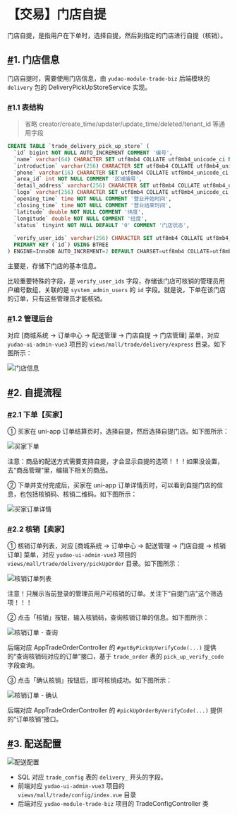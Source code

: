 # 【交易】门店自提

门店自提，是指用户在下单时，选择自提，然后到指定的门店进行自提（核销）。

## [#](https://doc.iocoder.cn/mall/trade-delivery-pickup/#_1-门店信息)1. 门店信息

门店自提时，需要使用门店信息，由 `yudao-module-trade-biz` 后端模块的 `delivery` 包的 DeliveryPickUpStoreService 实现。

### [#](https://doc.iocoder.cn/mall/trade-delivery-pickup/#_1-1-表结构)1.1 表结构

> 省略 creator/create_time/updater/update_time/deleted/tenant_id 等通用字段

```sql
CREATE TABLE `trade_delivery_pick_up_store` (
  `id` bigint NOT NULL AUTO_INCREMENT COMMENT '编号',
  `name` varchar(64) CHARACTER SET utf8mb4 COLLATE utf8mb4_unicode_ci NOT NULL COMMENT '门店名称',
  `introduction` varchar(256) CHARACTER SET utf8mb4 COLLATE utf8mb4_unicode_ci DEFAULT NULL COMMENT '门店简介',
  `phone` varchar(16) CHARACTER SET utf8mb4 COLLATE utf8mb4_unicode_ci NOT NULL COMMENT '门店手机',
  `area_id` int NOT NULL COMMENT '区域编号',
  `detail_address` varchar(256) CHARACTER SET utf8mb4 COLLATE utf8mb4_unicode_ci NOT NULL COMMENT '门店详细地址',
  `logo` varchar(256) CHARACTER SET utf8mb4 COLLATE utf8mb4_unicode_ci NOT NULL COMMENT '门店 logo',
  `opening_time` time NOT NULL COMMENT '营业开始时间',
  `closing_time` time NOT NULL COMMENT '营业结束时间',
  `latitude` double NOT NULL COMMENT '纬度',
  `longitude` double NOT NULL COMMENT '经度',
  `status` tinyint NOT NULL DEFAULT '0' COMMENT '门店状态',
  
  `verify_user_ids` varchar(256) CHARACTER SET utf8mb4 COLLATE utf8mb4_unicode_ci DEFAULT NULL COMMENT '核销用户编号数组',
  PRIMARY KEY (`id`) USING BTREE
) ENGINE=InnoDB AUTO_INCREMENT=2 DEFAULT CHARSET=utf8mb4 COLLATE=utf8mb4_unicode_ci COMMENT='自提门店';
```

主要是，存储下门店的基本信息。

比较重要特殊的字段，是 `verify_user_ids` 字段，存储该门店可核销的管理员用户编号数组，关联的是 `system_admin_users` 的 `id` 字段。就是说，下单在该门店的订单，只有这些管理员才能核销。

### [#](https://doc.iocoder.cn/mall/trade-delivery-pickup/#_1-2-管理后台)1.2 管理后台

对应 [商城系统 -> 订单中心 -> 配送管理 -> 门店自提 -> 门店管理] 菜单，对应 `yudao-ui-admin-vue3` 项目的 `views/mall/trade/delivery/express` 目录。如下图所示：

![门店信息](https://doc.iocoder.cn/img/%E5%95%86%E5%9F%8E%E6%89%8B%E5%86%8C/%E9%97%A8%E5%BA%97%E8%87%AA%E6%8F%90/%E9%97%A8%E5%BA%97%E4%BF%A1%E6%81%AF-%E7%AE%A1%E7%90%86%E5%90%8E%E5%8F%B0.png)

## [#](https://doc.iocoder.cn/mall/trade-delivery-pickup/#_2-自提流程)2. 自提流程

### [#](https://doc.iocoder.cn/mall/trade-delivery-pickup/#_2-1-下单【买家】)2.1 下单【买家】

① 买家在 uni-app 订单结算页时，选择自提，然后选择自提门店。如下图所示：

![买家下单](https://doc.iocoder.cn/img/%E5%95%86%E5%9F%8E%E6%89%8B%E5%86%8C/%E9%97%A8%E5%BA%97%E8%87%AA%E6%8F%90/%E4%B9%B0%E5%AE%B6%E4%B8%8B%E5%8D%95.png)

注意：商品的配送方式需要支持自提，才会显示自提的选项！！！如果没设置，去“商品管理”里，编辑下相关的商品。

② 下单并支付完成后，买家在 uni-app 订单详情页时，可以看到自提门店的信息，也包括核销码、核销二维码。如下图所示：

![买家订单详情](https://doc.iocoder.cn/img/%E5%95%86%E5%9F%8E%E6%89%8B%E5%86%8C/%E9%97%A8%E5%BA%97%E8%87%AA%E6%8F%90/%E4%B9%B0%E5%AE%B6%E8%AE%A2%E5%8D%95%E8%AF%A6%E6%83%85.png)

### [#](https://doc.iocoder.cn/mall/trade-delivery-pickup/#_2-2-核销【卖家】)2.2 核销【卖家】

① 核销订单列表，对应 [商城系统 -> 订单中心 -> 配送管理 -> 门店自提 -> 核销订单] 菜单，对应 `yudao-ui-admin-vue3` 项目的 `views/mall/trade/delivery/pickUpOrder` 目录。如下图所示：

![核销订单列表](https://doc.iocoder.cn/img/%E5%95%86%E5%9F%8E%E6%89%8B%E5%86%8C/%E9%97%A8%E5%BA%97%E8%87%AA%E6%8F%90/%E6%A0%B8%E9%94%80%E8%AE%A2%E5%8D%95%E5%88%97%E8%A1%A8-%E7%AE%A1%E7%90%86%E5%90%8E%E5%8F%B0.png)

注意！只展示当前登录的管理员用户可核销的订单。关注下“自提门店”这个筛选项！！！

② 点击「核销」按钮，输入核销码，查询核销订单的信息。如下图所示：

![核销订单 - 查询](https://doc.iocoder.cn/img/%E5%95%86%E5%9F%8E%E6%89%8B%E5%86%8C/%E9%97%A8%E5%BA%97%E8%87%AA%E6%8F%90/%E6%A0%B8%E9%94%80%E8%AE%A2%E5%8D%95-%E7%AE%A1%E7%90%86%E5%90%8E%E5%8F%B0.png)

后端对应 AppTradeOrderController 的 `#getByPickUpVerifyCode(...)` 提供的“查询核销码对应的订单”接口，基于 `trade_order` 表的 `pick_up_verify_code` 字段查询。

③ 点击「确认核销」按钮后，即可核销成功。如下图所示：

![核销订单 - 确认](https://doc.iocoder.cn/img/%E5%95%86%E5%9F%8E%E6%89%8B%E5%86%8C/%E9%97%A8%E5%BA%97%E8%87%AA%E6%8F%90/%E6%A0%B8%E9%94%80%E8%AE%A2%E5%8D%952-%E7%AE%A1%E7%90%86%E5%90%8E%E5%8F%B0.png)

后端对应 AppTradeOrderController 的 `#pickUpOrderByVerifyCode(...)` 提供的“订单核销”接口。

## [#](https://doc.iocoder.cn/mall/trade-delivery-pickup/#_3-配送配置)3. 配送配置

![配送配置](https://doc.iocoder.cn/img/%E5%95%86%E5%9F%8E%E6%89%8B%E5%86%8C/%E5%BF%AB%E9%80%92%E5%8F%91%E8%B4%A7/%E9%85%8D%E9%80%81%E9%85%8D%E7%BD%AE.png)

- SQL 对应 `trade_config` 表的 `delivery_` 开头的字段。
- 前端对应 `yudao-ui-admin-vue3` 项目的 `views/mall/trade/config/index.vue` 目录
- 后端对应 `yudao-module-trade-biz` 项目的 TradeConfigController 类